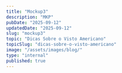 ```yaml
---
title: "Mockup3"
description: "MKP"
pubDate: "2025-09-12"
updatedDate: "2025-09-12"
slug: "mockup3"
topic: "Dicas Sobre o Visto Americano"
topicSlug: "dicas-sobre-o-visto-americano"
image: "/assets/images/blog/"
type: "internal"
published: true
---
```


